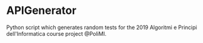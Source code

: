 # APIGenerator
Python script which generates random tests for the 2019 Algoritmi e Principi dell'Informatica course project @PoliMI.
